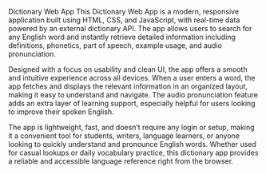 Dictionary Web App
This Dictionary Web App is a modern, responsive application built using HTML, CSS, and JavaScript, with real-time data powered by an external dictionary API. The app allows users to search for any English word and instantly retrieve detailed information including definitions, phonetics, part of speech, example usage, and audio pronunciation.

Designed with a focus on usability and clean UI, the app offers a smooth and intuitive experience across all devices. When a user enters a word, the app fetches and displays the relevant information in an organized layout, making it easy to understand and navigate. The audio pronunciation feature adds an extra layer of learning support, especially helpful for users looking to improve their spoken English.

The app is lightweight, fast, and doesn’t require any login or setup, making it a convenient tool for students, writers, language learners, or anyone looking to quickly understand and pronounce English words. Whether used for casual lookups or daily vocabulary practice, this dictionary app provides a reliable and accessible language reference right from the browser.
